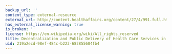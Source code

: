 ```yaml
---
backup_url: ''
content_type: external-resource
external_url: http://content.healthaffairs.org/content/27/4/991.full.html
has_external_license_warning: true
is_broken: ''
license: https://en.wikipedia.org/wiki/All_rights_reserved
title: Decentralization and Public Delivery of Health Care Services in India
uid: 219a2ecd-98ef-484c-b223-682855684fb4
---
```

